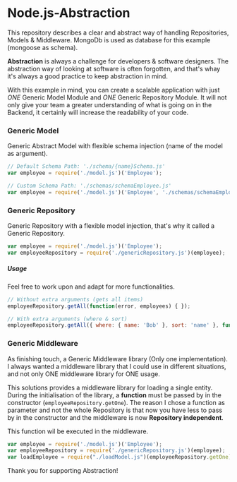 # Node.js-Abstraction
This repository describes a clear and abstract way of handling Repositories, Models &amp; Middleware.
MongoDb is used as database for this example (mongoose as schema).

**Abstraction** is always a challenge for developers & software designers. The abstraction way of looking at software is often forgotten, and that's whay it's always a good practice to keep abstraction in mind.

With this example in mind, you can create a scalable application with just _ONE_ Generic Model Module and _ONE_ Generic Repository Module. It will not only give your team a greater understanding of what is going on in the Backend, it certainly will increase the readability of your code.

### Generic Model
Generic Abstract Model with flexible schema injection (name of the model as argument).

```javascript
// Default Schema Path: './schema/{name}Schema.js'
var employee = require('./model.js')('Employee');

// Custom Schema Path: './schemas/schemaEmployee.js'
var employee = require('./model.js')('Employee', './schemas/schemaEmployee.js');
```

### Generic Repository
Generic Repository with a flexible model injection, that's why it called a Generic Repository.

```javascript
var employee = require('./model.js')('Employee');
var employeeRepository = require('./genericRepository.js')(employee);
```

##### Usage
Feel free to work upon and adapt for more functionalities.

```javascript
// Without extra arguments (gets all items)
employeeRepository.getAll(function(error, employees) { });

// With extra arguments (where & sort)
employeeRepository.getAll({ where: { name: 'Bob' }, sort: 'name' }, function(error, employees) { });
```


### Generic Middleware
As finishing touch, a Generic Middleware library (Only one implementation). I always wanted a middleware library that I could use in different situations, and not only ONE middleware library for ONE usage. 

This solutions provides a middleware library for loading a single entity. During the initialisation of the library, a **function** must be passed by in the constructor (```employeeRepository.getOne```). The reason I chose a function as parameter and not the whole Repository is that now you have less to pass by in the constructor and the middleware is now **Repository independent**.  

This function wil be executed in the middleware.

```javascript
var employee = require('./model.js')('Employee');
var employeeRepository = require('./genericRepository.js')(employee);
var loadEmployee = require("./loadModel.js")(employeeRepository.getOne);
```

Thank you for supporting Abstraction!
